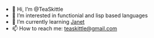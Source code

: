 - 👋 Hi, I’m @TeaSkittle
- 👀 I’m interested in functionial and lisp based languages
- 🌱 I’m currently learning [Janet](https://janet-lang.org/)
- 📫 How to reach me: teaskittle@gmail.com

<!---
TeaSkittle/TeaSkittle is a ✨ special ✨ repository because its `README.md` (this file) appears on your GitHub profile.
You can click the Preview link to take a look at your changes.
--->
